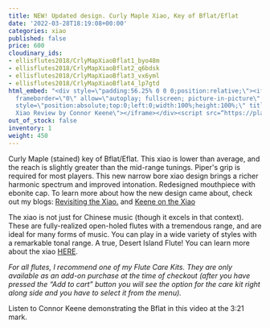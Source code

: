 ```yaml
---
title: NEW! Updated design. Curly Maple Xiao, Key of Bflat/Eflat
date: '2022-03-28T18:19:08+00:00'
categories: xiao
published: false
price: 600
cloudinary_ids:
- ellisflutes2018/CrlyMapXiaoBflat1_byo48m
- ellisflutes2018/CrlyMapXiaoBflat2_q6bdsk
- ellisflutes2018/CrlyMapXiaoBflat3_vx6yml
- ellisflutes2018/CrlyMapXiaoBflat4_lp7gtd
html_embed: "<div style=\"padding:56.25% 0 0 0;position:relative;\"><iframe src=\"https://player.vimeo.com/video/674841764?h=2e5faad0ea&amp;badge=0&amp;autopause=0&amp;player_id=0&amp;app_id=58479\"
  frameborder=\"0\" allow=\"autoplay; fullscreen; picture-in-picture\" allowfullscreen
  style=\"position:absolute;top:0;left:0;width:100%;height:100%;\" title=\"The Ultimate
  Xiao Review by Connor Keene\"></iframe></div><script src=“https://player.vimeo.com/api/player.js”></script>\r\n"
out_of_stock: false
inventory: 1
weight: 450
---
```


 Curly Maple (stained) key of Bflat/Eflat.  This xiao is lower than average, and the reach is slightly greater than the mid-range tunings.  Piper's grip is required for most players. This new narrow bore xiao design brings a richer harmonic spectrum and improved intonation.  Redesigned mouthpiece with ebonite cap.  To learn more about how the new design came about, check out my blogs: [Revisiting the Xiao.](https://www.ellisflutes.com/blog/revisiting-the-xiao) and [Keene on the Xiao](https://www.ellisflutes.com/blog/keene-on-the-xiao)

The xiao is not just for Chinese music (though it excels in that context).  These are fully-realized open-holed flutes with a tremendous range, and are ideal for many forms of music.  You can play in a wide variety of styles with a remarkable tonal range.  A true, Desert Island Flute!  You can learn more about the xiao [HERE](https://www.ellisflutes.com/world-flutes/xiao).

*For all flutes, I recommend one of my Flute Care Kits. They are only available as an add-on purchase at the time of checkout (after you have pressed the “Add to cart” button you will see the option for the care kit right along side and you have to select it from the menu).*

Listen to Connor Keene demonstrating the Bflat in this video at the 3:21 mark.
